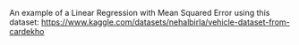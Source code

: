 An example of a Linear Regression  with Mean Squared Error using this dataset: https://www.kaggle.com/datasets/nehalbirla/vehicle-dataset-from-cardekho
